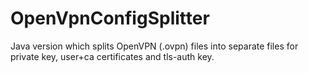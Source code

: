 # OpenVpnConfigSplitter

Java version which splits OpenVPN (.ovpn) files into separate files for private key, user+ca certificates and tls-auth key.
